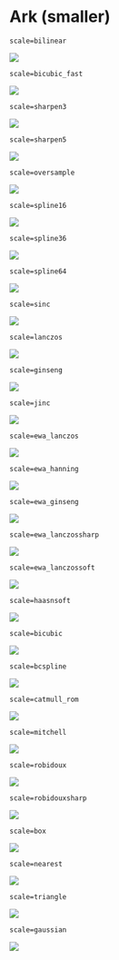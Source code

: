 # Ark (smaller)

    scale=bilinear
![](ark-small/bilinear.png)

    scale=bicubic_fast
![](ark-small/bicubic_fast.png)

    scale=sharpen3
![](ark-small/sharpen3.png)

    scale=sharpen5
![](ark-small/sharpen5.png)

    scale=oversample
![](ark-small/oversample.png)

    scale=spline16
![](ark-small/spline16.png)

    scale=spline36
![](ark-small/spline36.png)

    scale=spline64
![](ark-small/spline64.png)

    scale=sinc
![](ark-small/sinc.png)

    scale=lanczos
![](ark-small/lanczos.png)

    scale=ginseng
![](ark-small/ginseng.png)

    scale=jinc
![](ark-small/jinc.png)

    scale=ewa_lanczos
![](ark-small/ewa_lanczos.png)

    scale=ewa_hanning
![](ark-small/ewa_hanning.png)

    scale=ewa_ginseng
![](ark-small/ewa_ginseng.png)

    scale=ewa_lanczossharp
![](ark-small/ewa_lanczossharp.png)

    scale=ewa_lanczossoft
![](ark-small/ewa_lanczossoft.png)

    scale=haasnsoft
![](ark-small/haasnsoft.png)

    scale=bicubic
![](ark-small/bicubic.png)

    scale=bcspline
![](ark-small/bcspline.png)

    scale=catmull_rom
![](ark-small/catmull_rom.png)

    scale=mitchell
![](ark-small/mitchell.png)

    scale=robidoux
![](ark-small/robidoux.png)

    scale=robidouxsharp
![](ark-small/robidouxsharp.png)

    scale=box
![](ark-small/box.png)

    scale=nearest
![](ark-small/nearest.png)

    scale=triangle
![](ark-small/triangle.png)

    scale=gaussian
![](ark-small/gaussian.png)

